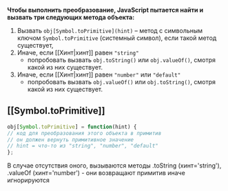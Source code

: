 **Чтобы выполнить преобразование, JavaScript пытается найти и вызвать три следующих метода объекта:**

1. Вызвать `obj[Symbol.toPrimitive](hint)` – метод с символьным ключом `Symbol.toPrimitive` (системный символ), если такой метод существует,
2. Иначе, если [[Хинт|хинт]] равен `"string"`
    - попробовать вызвать `obj.toString()` или `obj.valueOf()`, смотря какой из них существует.
3. Иначе, если [[Хинт|хинт]] равен `"number"` или `"default"`
    - попробовать вызвать `obj.valueOf()` или `obj.toString()`, смотря какой из них существует.


## [[Symbol.toPrimitive]]

```js
obj[Symbol.toPrimitive] = function(hint) { 
// код для преобразования этого объекта в примитив 
// он должен вернуть примитивное значение 
// hint = что-то из "string", "number", "default" 
};
```



В случае отсутствия оного, вызываются методы .toString (хинт='string'), .valueOf (хинт='number') - они возвращают примитив иначе игнорируются